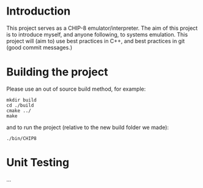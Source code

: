 # Introduction
This project serves as a CHIP-8 emulator/interpreter.
The aim of this project is to introduce myself, and anyone following, to systems emulation.
This project will (aim to) use best practices in C++, and best practices in git (good commit messages.)

# Building the project
Please use an out of source build method, for example:
```
mkdir build
cd ./build
cmake ../
make
```

and to run the project (relative to the new build folder we made):
```
./bin/CHIP8
```

# Unit Testing
...